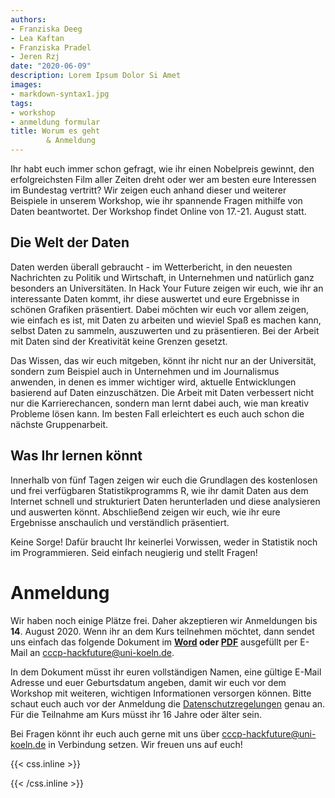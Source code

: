 ```yaml
---
authors:
- Franziska Deeg
- Lea Kaftan
- Franziska Pradel
- Jeren Rzj
date: "2020-06-09"
description: Lorem Ipsum Dolor Si Amet
images:
- markdown-syntax1.jpg
tags:
- workshop
- anmeldung formular
title: Worum es geht
        & Anmeldung
---
```



Ihr habt euch immer schon gefragt, wie ihr einen Nobelpreis gewinnt, den erfolgreichsten Film aller Zeiten dreht oder wer am besten eure Interessen im Bundestag vertritt? Wir zeigen euch anhand dieser und weiterer Beispiele in unserem Workshop, wie ihr spannende Fragen mithilfe von Daten beantwortet. Der Workshop findet Online von 17.-21. August statt. 
<!--more-->
## Die Welt der Daten

Daten werden überall gebraucht - im Wetterbericht, in den neuesten Nachrichten zu Politik und Wirtschaft, in Unternehmen und natürlich ganz besonders an Universitäten. In Hack Your Future zeigen wir euch, wie ihr an interessante Daten kommt, ihr diese auswertet und  eure Ergebnisse in schönen Grafiken präsentiert. Dabei möchten wir euch vor allem zeigen, wie einfach es ist, mit Daten zu arbeiten und wieviel Spaß es machen kann, selbst Daten zu sammeln, auszuwerten und zu präsentieren. Bei der Arbeit mit Daten sind der Kreativität keine Grenzen gesetzt. 

Das Wissen, das wir euch mitgeben, könnt ihr nicht nur an der Universität, sondern zum Beispiel auch in Unternehmen und im Journalismus anwenden, in denen es immer wichtiger wird, aktuelle Entwicklungen basierend auf Daten einzuschätzen. Die Arbeit mit Daten verbessert nicht nur die Karrierechancen, sondern man lernt dabei auch, wie man kreativ Probleme lösen kann. Im besten Fall erleichtert es euch auch schon die nächste Gruppenarbeit.

## Was Ihr lernen könnt

Innerhalb von fünf Tagen zeigen wir euch die Grundlagen des kostenlosen und frei verfügbaren Statistikprogramms R, wie ihr damit Daten aus dem Internet schnell und strukturiert Daten herunterladen und diese analysieren und auswerten könnt. Abschließend zeigen wir euch, wie ihr eure Ergebnisse anschaulich und verständlich präsentiert.

Keine Sorge! Dafür braucht Ihr keinerlei Vorwissen, weder in Statistik noch im Programmieren. Seid einfach neugierig und stellt Fragen! 

# Anmeldung

Wir haben noch einige Plätze frei. Daher akzeptieren wir Anmeldungen bis **14**. August 2020. Wenn ihr an dem Kurs teilnehmen möchtet, dann sendet uns einfach das folgende Dokument im **[Word](https://www.dropbox.com/s/91z9nal5l2za1lr/Anmeldeformular.docx?dl=0) oder [PDF](https://www.dropbox.com/s/iw5kjuv6zzt1f4r/Anmeldeformular.pdf?dl=0)** ausgefüllt per E-Mail an cccp-hackfuture@uni-koeln.de.

In dem Dokument müsst ihr euren vollständigen Namen, eine gültige E-Mail Adresse und euer Geburtsdatum angeben, damit wir euch vor dem Workshop mit weiteren, wichtigen Informationen versorgen können. Bitte schaut euch auch vor der Anmeldung die [Datenschutzregelungen](/datenschutz/) genau an. Für die Teilnahme am Kurs müsst ihr 16 Jahre oder älter sein. 

Bei Fragen könnt ihr euch auch gerne mit uns über cccp-hackfuture@uni-koeln.de in Verbindung setzen.
Wir freuen uns auf euch!




{{< css.inline >}}
<style>
.canon { background: white; width: 100%; height: auto;}
</style>
{{< /css.inline >}}

